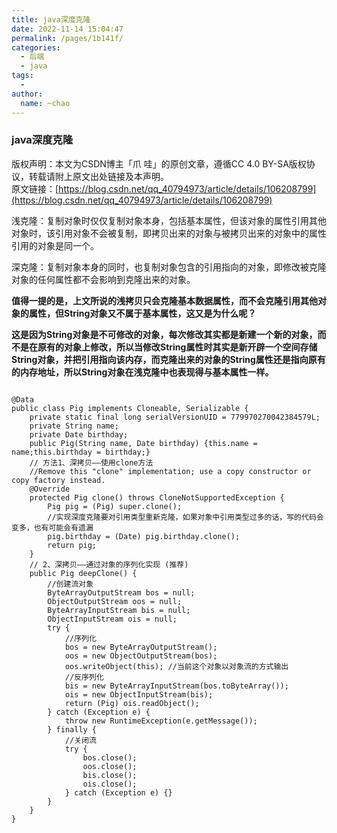 ```yaml
---
title: java深度克隆
date: 2022-11-14 15:04:47
permalink: /pages/1b141f/
categories:
  - 后端
  - java
tags:
  - 
author: 
  name: ~chao
---
```

### java深度克隆

版权声明：本文为CSDN博主「爪 哇」的原创文章，遵循CC 4.0 BY-SA版权协议，转载请附上原文出处链接及本声明。<br />
原文链接：[https://blog.csdn.net/qq_40794973/article/details/106208799](https://blog.csdn.net/qq_40794973/article/details/106208799)

浅克隆：复制对象时仅仅复制对象本身，包括基本属性，但该对象的属性引用其他对象时，该引用对象不会被复制，即拷贝出来的对象与被拷贝出来的对象中的属性引用的对象是同一个。

深克隆：复制对象本身的同时，也复制对象包含的引用指向的对象，即修改被克隆对象的任何属性都不会影响到克隆出来的对象。

**值得一提的是，上文所说的浅拷贝只会克隆基本数据属性，而不会克隆引用其他对象的属性，但String对象又不属于基本属性，这又是为什么呢？**

**这是因为String对象是不可修改的对象，每次修改其实都是新建一个新的对象，而不是在原有的对象上修改，所以当修改String属性时其实是新开辟一个空间存储String对象，并把引用指向该内存，而克隆出来的对象的String属性还是指向原有的内存地址，所以String对象在浅克隆中也表现得与基本属性一样。**

```

@Data
public class Pig implements Cloneable, Serializable {
    private static final long serialVersionUID = 779970270042384579L;
    private String name;
    private Date birthday;
    public Pig(String name, Date birthday) {this.name = name;this.birthday = birthday;}
    // 方法1、深拷贝——使用clone方法
    //Remove this "clone" implementation; use a copy constructor or copy factory instead.
    @Override
    protected Pig clone() throws CloneNotSupportedException {
        Pig pig = (Pig) super.clone();
        //实现深度克隆要对引用类型重新克隆，如果对象中引用类型过多的话，写的代码会变多，也有可能会有遗漏
        pig.birthday = (Date) pig.birthday.clone();
        return pig;
    }
    // 2、深拷贝——通过对象的序列化实现 (推荐)
    public Pig deepClone() {
        //创建流对象
        ByteArrayOutputStream bos = null;
        ObjectOutputStream oos = null;
        ByteArrayInputStream bis = null;
        ObjectInputStream ois = null;
        try {
            //序列化
            bos = new ByteArrayOutputStream();
            oos = new ObjectOutputStream(bos);
            oos.writeObject(this); //当前这个对象以对象流的方式输出
            //反序列化
            bis = new ByteArrayInputStream(bos.toByteArray());
            ois = new ObjectInputStream(bis);
            return (Pig) ois.readObject();
        } catch (Exception e) {
            throw new RuntimeException(e.getMessage());
        } finally {
            //关闭流
            try {
                bos.close();
                oos.close();
                bis.close();
                ois.close();
            } catch (Exception e) {}
        }
    }
}
```

